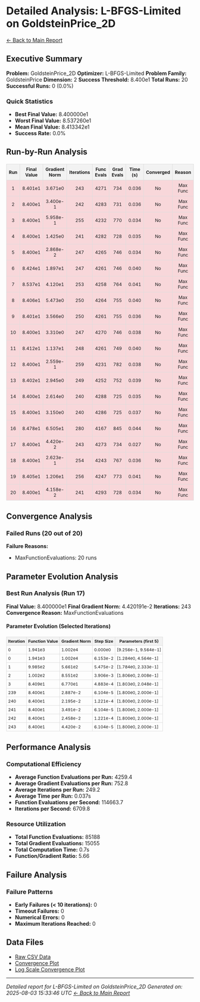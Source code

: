 # Detailed Analysis: L-BFGS-Limited on GoldsteinPrice_2D
[← Back to Main Report](benchmark_report.md)
## Executive Summary
**Problem:** GoldsteinPrice_2D
**Optimizer:** L-BFGS-Limited
**Problem Family:** GoldsteinPrice
**Dimension:** 2
**Success Threshold:** 8.400e1
**Total Runs:** 20
**Successful Runs:** 0 (0.0%)

### Quick Statistics
* **Best Final Value:** 8.400000e1
* **Worst Final Value:** 8.537260e1
* **Mean Final Value:** 8.413342e1
* **Success Rate:** 0.0%


## Run-by-Run Analysis
<table style="border-collapse: collapse; width: 100%; margin: 20px 0; font-size: 12px;">
<tr style="background-color: #f2f2f2;">
<th style="border: 1px solid #ddd; padding: 6px; text-align: center;">Run</th>
<th style="border: 1px solid #ddd; padding: 6px; text-align: center;">Final Value</th>
<th style="border: 1px solid #ddd; padding: 6px; text-align: center;">Gradient Norm</th>
<th style="border: 1px solid #ddd; padding: 6px; text-align: center;">Iterations</th>
<th style="border: 1px solid #ddd; padding: 6px; text-align: center;">Func Evals</th>
<th style="border: 1px solid #ddd; padding: 6px; text-align: center;">Grad Evals</th>
<th style="border: 1px solid #ddd; padding: 6px; text-align: center;">Time (s)</th>
<th style="border: 1px solid #ddd; padding: 6px; text-align: center;">Converged</th>
<th style="border: 1px solid #ddd; padding: 6px; text-align: center;">Reason</th>
</tr>
<tr style="background-color: #f8d7da;">
<td style="border: 1px solid #ddd; padding: 6px; text-align: center;">1</td>
<td style="border: 1px solid #ddd; padding: 6px; text-align: center;">8.401e1</td>
<td style="border: 1px solid #ddd; padding: 6px; text-align: center;">3.671e0</td>
<td style="border: 1px solid #ddd; padding: 6px; text-align: center;">243</td>
<td style="border: 1px solid #ddd; padding: 6px; text-align: center;">4271</td>
<td style="border: 1px solid #ddd; padding: 6px; text-align: center;">734</td>
<td style="border: 1px solid #ddd; padding: 6px; text-align: center;">0.036</td>
<td style="border: 1px solid #ddd; padding: 6px; text-align: center;">No</td>
<td style="border: 1px solid #ddd; padding: 6px; text-align: center;">Max Func</td>
</tr>
<tr style="background-color: #f8d7da;">
<td style="border: 1px solid #ddd; padding: 6px; text-align: center;">2</td>
<td style="border: 1px solid #ddd; padding: 6px; text-align: center;">8.400e1</td>
<td style="border: 1px solid #ddd; padding: 6px; text-align: center;">3.400e-1</td>
<td style="border: 1px solid #ddd; padding: 6px; text-align: center;">242</td>
<td style="border: 1px solid #ddd; padding: 6px; text-align: center;">4283</td>
<td style="border: 1px solid #ddd; padding: 6px; text-align: center;">731</td>
<td style="border: 1px solid #ddd; padding: 6px; text-align: center;">0.036</td>
<td style="border: 1px solid #ddd; padding: 6px; text-align: center;">No</td>
<td style="border: 1px solid #ddd; padding: 6px; text-align: center;">Max Func</td>
</tr>
<tr style="background-color: #f8d7da;">
<td style="border: 1px solid #ddd; padding: 6px; text-align: center;">3</td>
<td style="border: 1px solid #ddd; padding: 6px; text-align: center;">8.400e1</td>
<td style="border: 1px solid #ddd; padding: 6px; text-align: center;">5.958e-1</td>
<td style="border: 1px solid #ddd; padding: 6px; text-align: center;">255</td>
<td style="border: 1px solid #ddd; padding: 6px; text-align: center;">4232</td>
<td style="border: 1px solid #ddd; padding: 6px; text-align: center;">770</td>
<td style="border: 1px solid #ddd; padding: 6px; text-align: center;">0.034</td>
<td style="border: 1px solid #ddd; padding: 6px; text-align: center;">No</td>
<td style="border: 1px solid #ddd; padding: 6px; text-align: center;">Max Func</td>
</tr>
<tr style="background-color: #f8d7da;">
<td style="border: 1px solid #ddd; padding: 6px; text-align: center;">4</td>
<td style="border: 1px solid #ddd; padding: 6px; text-align: center;">8.400e1</td>
<td style="border: 1px solid #ddd; padding: 6px; text-align: center;">1.425e0</td>
<td style="border: 1px solid #ddd; padding: 6px; text-align: center;">241</td>
<td style="border: 1px solid #ddd; padding: 6px; text-align: center;">4282</td>
<td style="border: 1px solid #ddd; padding: 6px; text-align: center;">728</td>
<td style="border: 1px solid #ddd; padding: 6px; text-align: center;">0.035</td>
<td style="border: 1px solid #ddd; padding: 6px; text-align: center;">No</td>
<td style="border: 1px solid #ddd; padding: 6px; text-align: center;">Max Func</td>
</tr>
<tr style="background-color: #f8d7da;">
<td style="border: 1px solid #ddd; padding: 6px; text-align: center;">5</td>
<td style="border: 1px solid #ddd; padding: 6px; text-align: center;">8.400e1</td>
<td style="border: 1px solid #ddd; padding: 6px; text-align: center;">2.868e-2</td>
<td style="border: 1px solid #ddd; padding: 6px; text-align: center;">247</td>
<td style="border: 1px solid #ddd; padding: 6px; text-align: center;">4265</td>
<td style="border: 1px solid #ddd; padding: 6px; text-align: center;">746</td>
<td style="border: 1px solid #ddd; padding: 6px; text-align: center;">0.034</td>
<td style="border: 1px solid #ddd; padding: 6px; text-align: center;">No</td>
<td style="border: 1px solid #ddd; padding: 6px; text-align: center;">Max Func</td>
</tr>
<tr style="background-color: #f8d7da;">
<td style="border: 1px solid #ddd; padding: 6px; text-align: center;">6</td>
<td style="border: 1px solid #ddd; padding: 6px; text-align: center;">8.424e1</td>
<td style="border: 1px solid #ddd; padding: 6px; text-align: center;">1.897e1</td>
<td style="border: 1px solid #ddd; padding: 6px; text-align: center;">247</td>
<td style="border: 1px solid #ddd; padding: 6px; text-align: center;">4261</td>
<td style="border: 1px solid #ddd; padding: 6px; text-align: center;">746</td>
<td style="border: 1px solid #ddd; padding: 6px; text-align: center;">0.040</td>
<td style="border: 1px solid #ddd; padding: 6px; text-align: center;">No</td>
<td style="border: 1px solid #ddd; padding: 6px; text-align: center;">Max Func</td>
</tr>
<tr style="background-color: #f8d7da;">
<td style="border: 1px solid #ddd; padding: 6px; text-align: center;">7</td>
<td style="border: 1px solid #ddd; padding: 6px; text-align: center;">8.537e1</td>
<td style="border: 1px solid #ddd; padding: 6px; text-align: center;">4.120e1</td>
<td style="border: 1px solid #ddd; padding: 6px; text-align: center;">253</td>
<td style="border: 1px solid #ddd; padding: 6px; text-align: center;">4258</td>
<td style="border: 1px solid #ddd; padding: 6px; text-align: center;">764</td>
<td style="border: 1px solid #ddd; padding: 6px; text-align: center;">0.041</td>
<td style="border: 1px solid #ddd; padding: 6px; text-align: center;">No</td>
<td style="border: 1px solid #ddd; padding: 6px; text-align: center;">Max Func</td>
</tr>
<tr style="background-color: #f8d7da;">
<td style="border: 1px solid #ddd; padding: 6px; text-align: center;">8</td>
<td style="border: 1px solid #ddd; padding: 6px; text-align: center;">8.406e1</td>
<td style="border: 1px solid #ddd; padding: 6px; text-align: center;">5.473e0</td>
<td style="border: 1px solid #ddd; padding: 6px; text-align: center;">250</td>
<td style="border: 1px solid #ddd; padding: 6px; text-align: center;">4264</td>
<td style="border: 1px solid #ddd; padding: 6px; text-align: center;">755</td>
<td style="border: 1px solid #ddd; padding: 6px; text-align: center;">0.040</td>
<td style="border: 1px solid #ddd; padding: 6px; text-align: center;">No</td>
<td style="border: 1px solid #ddd; padding: 6px; text-align: center;">Max Func</td>
</tr>
<tr style="background-color: #f8d7da;">
<td style="border: 1px solid #ddd; padding: 6px; text-align: center;">9</td>
<td style="border: 1px solid #ddd; padding: 6px; text-align: center;">8.401e1</td>
<td style="border: 1px solid #ddd; padding: 6px; text-align: center;">3.566e0</td>
<td style="border: 1px solid #ddd; padding: 6px; text-align: center;">250</td>
<td style="border: 1px solid #ddd; padding: 6px; text-align: center;">4261</td>
<td style="border: 1px solid #ddd; padding: 6px; text-align: center;">755</td>
<td style="border: 1px solid #ddd; padding: 6px; text-align: center;">0.036</td>
<td style="border: 1px solid #ddd; padding: 6px; text-align: center;">No</td>
<td style="border: 1px solid #ddd; padding: 6px; text-align: center;">Max Func</td>
</tr>
<tr style="background-color: #f8d7da;">
<td style="border: 1px solid #ddd; padding: 6px; text-align: center;">10</td>
<td style="border: 1px solid #ddd; padding: 6px; text-align: center;">8.400e1</td>
<td style="border: 1px solid #ddd; padding: 6px; text-align: center;">3.310e0</td>
<td style="border: 1px solid #ddd; padding: 6px; text-align: center;">247</td>
<td style="border: 1px solid #ddd; padding: 6px; text-align: center;">4270</td>
<td style="border: 1px solid #ddd; padding: 6px; text-align: center;">746</td>
<td style="border: 1px solid #ddd; padding: 6px; text-align: center;">0.038</td>
<td style="border: 1px solid #ddd; padding: 6px; text-align: center;">No</td>
<td style="border: 1px solid #ddd; padding: 6px; text-align: center;">Max Func</td>
</tr>
<tr style="background-color: #f8d7da;">
<td style="border: 1px solid #ddd; padding: 6px; text-align: center;">11</td>
<td style="border: 1px solid #ddd; padding: 6px; text-align: center;">8.412e1</td>
<td style="border: 1px solid #ddd; padding: 6px; text-align: center;">1.137e1</td>
<td style="border: 1px solid #ddd; padding: 6px; text-align: center;">248</td>
<td style="border: 1px solid #ddd; padding: 6px; text-align: center;">4261</td>
<td style="border: 1px solid #ddd; padding: 6px; text-align: center;">749</td>
<td style="border: 1px solid #ddd; padding: 6px; text-align: center;">0.040</td>
<td style="border: 1px solid #ddd; padding: 6px; text-align: center;">No</td>
<td style="border: 1px solid #ddd; padding: 6px; text-align: center;">Max Func</td>
</tr>
<tr style="background-color: #f8d7da;">
<td style="border: 1px solid #ddd; padding: 6px; text-align: center;">12</td>
<td style="border: 1px solid #ddd; padding: 6px; text-align: center;">8.400e1</td>
<td style="border: 1px solid #ddd; padding: 6px; text-align: center;">2.559e-1</td>
<td style="border: 1px solid #ddd; padding: 6px; text-align: center;">259</td>
<td style="border: 1px solid #ddd; padding: 6px; text-align: center;">4231</td>
<td style="border: 1px solid #ddd; padding: 6px; text-align: center;">782</td>
<td style="border: 1px solid #ddd; padding: 6px; text-align: center;">0.038</td>
<td style="border: 1px solid #ddd; padding: 6px; text-align: center;">No</td>
<td style="border: 1px solid #ddd; padding: 6px; text-align: center;">Max Func</td>
</tr>
<tr style="background-color: #f8d7da;">
<td style="border: 1px solid #ddd; padding: 6px; text-align: center;">13</td>
<td style="border: 1px solid #ddd; padding: 6px; text-align: center;">8.402e1</td>
<td style="border: 1px solid #ddd; padding: 6px; text-align: center;">2.945e0</td>
<td style="border: 1px solid #ddd; padding: 6px; text-align: center;">249</td>
<td style="border: 1px solid #ddd; padding: 6px; text-align: center;">4252</td>
<td style="border: 1px solid #ddd; padding: 6px; text-align: center;">752</td>
<td style="border: 1px solid #ddd; padding: 6px; text-align: center;">0.039</td>
<td style="border: 1px solid #ddd; padding: 6px; text-align: center;">No</td>
<td style="border: 1px solid #ddd; padding: 6px; text-align: center;">Max Func</td>
</tr>
<tr style="background-color: #f8d7da;">
<td style="border: 1px solid #ddd; padding: 6px; text-align: center;">14</td>
<td style="border: 1px solid #ddd; padding: 6px; text-align: center;">8.400e1</td>
<td style="border: 1px solid #ddd; padding: 6px; text-align: center;">2.614e0</td>
<td style="border: 1px solid #ddd; padding: 6px; text-align: center;">240</td>
<td style="border: 1px solid #ddd; padding: 6px; text-align: center;">4288</td>
<td style="border: 1px solid #ddd; padding: 6px; text-align: center;">725</td>
<td style="border: 1px solid #ddd; padding: 6px; text-align: center;">0.035</td>
<td style="border: 1px solid #ddd; padding: 6px; text-align: center;">No</td>
<td style="border: 1px solid #ddd; padding: 6px; text-align: center;">Max Func</td>
</tr>
<tr style="background-color: #f8d7da;">
<td style="border: 1px solid #ddd; padding: 6px; text-align: center;">15</td>
<td style="border: 1px solid #ddd; padding: 6px; text-align: center;">8.400e1</td>
<td style="border: 1px solid #ddd; padding: 6px; text-align: center;">3.150e0</td>
<td style="border: 1px solid #ddd; padding: 6px; text-align: center;">240</td>
<td style="border: 1px solid #ddd; padding: 6px; text-align: center;">4286</td>
<td style="border: 1px solid #ddd; padding: 6px; text-align: center;">725</td>
<td style="border: 1px solid #ddd; padding: 6px; text-align: center;">0.037</td>
<td style="border: 1px solid #ddd; padding: 6px; text-align: center;">No</td>
<td style="border: 1px solid #ddd; padding: 6px; text-align: center;">Max Func</td>
</tr>
<tr style="background-color: #f8d7da;">
<td style="border: 1px solid #ddd; padding: 6px; text-align: center;">16</td>
<td style="border: 1px solid #ddd; padding: 6px; text-align: center;">8.478e1</td>
<td style="border: 1px solid #ddd; padding: 6px; text-align: center;">6.505e1</td>
<td style="border: 1px solid #ddd; padding: 6px; text-align: center;">280</td>
<td style="border: 1px solid #ddd; padding: 6px; text-align: center;">4167</td>
<td style="border: 1px solid #ddd; padding: 6px; text-align: center;">845</td>
<td style="border: 1px solid #ddd; padding: 6px; text-align: center;">0.044</td>
<td style="border: 1px solid #ddd; padding: 6px; text-align: center;">No</td>
<td style="border: 1px solid #ddd; padding: 6px; text-align: center;">Max Func</td>
</tr>
<tr style="background-color: #f8d7da;">
<td style="border: 1px solid #ddd; padding: 6px; text-align: center;">17</td>
<td style="border: 1px solid #ddd; padding: 6px; text-align: center;">8.400e1</td>
<td style="border: 1px solid #ddd; padding: 6px; text-align: center;">4.420e-2</td>
<td style="border: 1px solid #ddd; padding: 6px; text-align: center;">243</td>
<td style="border: 1px solid #ddd; padding: 6px; text-align: center;">4273</td>
<td style="border: 1px solid #ddd; padding: 6px; text-align: center;">734</td>
<td style="border: 1px solid #ddd; padding: 6px; text-align: center;">0.027</td>
<td style="border: 1px solid #ddd; padding: 6px; text-align: center;">No</td>
<td style="border: 1px solid #ddd; padding: 6px; text-align: center;">Max Func</td>
</tr>
<tr style="background-color: #f8d7da;">
<td style="border: 1px solid #ddd; padding: 6px; text-align: center;">18</td>
<td style="border: 1px solid #ddd; padding: 6px; text-align: center;">8.400e1</td>
<td style="border: 1px solid #ddd; padding: 6px; text-align: center;">2.623e-1</td>
<td style="border: 1px solid #ddd; padding: 6px; text-align: center;">254</td>
<td style="border: 1px solid #ddd; padding: 6px; text-align: center;">4243</td>
<td style="border: 1px solid #ddd; padding: 6px; text-align: center;">767</td>
<td style="border: 1px solid #ddd; padding: 6px; text-align: center;">0.036</td>
<td style="border: 1px solid #ddd; padding: 6px; text-align: center;">No</td>
<td style="border: 1px solid #ddd; padding: 6px; text-align: center;">Max Func</td>
</tr>
<tr style="background-color: #f8d7da;">
<td style="border: 1px solid #ddd; padding: 6px; text-align: center;">19</td>
<td style="border: 1px solid #ddd; padding: 6px; text-align: center;">8.405e1</td>
<td style="border: 1px solid #ddd; padding: 6px; text-align: center;">1.206e1</td>
<td style="border: 1px solid #ddd; padding: 6px; text-align: center;">256</td>
<td style="border: 1px solid #ddd; padding: 6px; text-align: center;">4247</td>
<td style="border: 1px solid #ddd; padding: 6px; text-align: center;">773</td>
<td style="border: 1px solid #ddd; padding: 6px; text-align: center;">0.041</td>
<td style="border: 1px solid #ddd; padding: 6px; text-align: center;">No</td>
<td style="border: 1px solid #ddd; padding: 6px; text-align: center;">Max Func</td>
</tr>
<tr style="background-color: #f8d7da;">
<td style="border: 1px solid #ddd; padding: 6px; text-align: center;">20</td>
<td style="border: 1px solid #ddd; padding: 6px; text-align: center;">8.400e1</td>
<td style="border: 1px solid #ddd; padding: 6px; text-align: center;">4.158e-2</td>
<td style="border: 1px solid #ddd; padding: 6px; text-align: center;">241</td>
<td style="border: 1px solid #ddd; padding: 6px; text-align: center;">4293</td>
<td style="border: 1px solid #ddd; padding: 6px; text-align: center;">728</td>
<td style="border: 1px solid #ddd; padding: 6px; text-align: center;">0.034</td>
<td style="border: 1px solid #ddd; padding: 6px; text-align: center;">No</td>
<td style="border: 1px solid #ddd; padding: 6px; text-align: center;">Max Func</td>
</tr>
</table>

## Convergence Analysis

### Failed Runs (20 out of 20)

**Failure Reasons:**
- MaxFunctionEvaluations: 20 runs

## Parameter Evolution Analysis

### Best Run Analysis (Run 17)
**Final Value:** 8.400000e1
**Final Gradient Norm:** 4.420191e-2
**Iterations:** 243
**Convergence Reason:** MaxFunctionEvaluations

#### Parameter Evolution (Selected Iterations)

<table style="border-collapse: collapse; width: 100%; margin: 20px 0; font-size: 11px;">
<tr style="background-color: #f2f2f2;">
<th style="border: 1px solid #ddd; padding: 4px;">Iteration</th>
<th style="border: 1px solid #ddd; padding: 4px;">Function Value</th>
<th style="border: 1px solid #ddd; padding: 4px;">Gradient Norm</th>
<th style="border: 1px solid #ddd; padding: 4px;">Step Size</th>
<th style="border: 1px solid #ddd; padding: 4px;">Parameters (first 5)</th>
</tr>
<tr><td style="border: 1px solid #ddd; padding: 4px;">0</td><td style="border: 1px solid #ddd; padding: 4px;">1.941e3</td><td style="border: 1px solid #ddd; padding: 4px;">1.002e4</td><td style="border: 1px solid #ddd; padding: 4px;">0.000e0</td><td style="border: 1px solid #ddd; padding: 4px;">[9.256e-1, 9.564e-1]</td></tr>
<tr><td style="border: 1px solid #ddd; padding: 4px;">0</td><td style="border: 1px solid #ddd; padding: 4px;">1.941e3</td><td style="border: 1px solid #ddd; padding: 4px;">1.002e4</td><td style="border: 1px solid #ddd; padding: 4px;">6.153e-2</td><td style="border: 1px solid #ddd; padding: 4px;">[1.284e0, 4.564e-1]</td></tr>
<tr><td style="border: 1px solid #ddd; padding: 4px;">1</td><td style="border: 1px solid #ddd; padding: 4px;">9.985e2</td><td style="border: 1px solid #ddd; padding: 4px;">5.661e2</td><td style="border: 1px solid #ddd; padding: 4px;">5.475e-2</td><td style="border: 1px solid #ddd; padding: 4px;">[1.784e0, 2.333e-1]</td></tr>
<tr><td style="border: 1px solid #ddd; padding: 4px;">2</td><td style="border: 1px solid #ddd; padding: 4px;">1.002e2</td><td style="border: 1px solid #ddd; padding: 4px;">8.551e2</td><td style="border: 1px solid #ddd; padding: 4px;">3.906e-3</td><td style="border: 1px solid #ddd; padding: 4px;">[1.806e0, 2.008e-1]</td></tr>
<tr><td style="border: 1px solid #ddd; padding: 4px;">3</td><td style="border: 1px solid #ddd; padding: 4px;">8.409e1</td><td style="border: 1px solid #ddd; padding: 4px;">6.770e1</td><td style="border: 1px solid #ddd; padding: 4px;">4.883e-4</td><td style="border: 1px solid #ddd; padding: 4px;">[1.803e0, 2.048e-1]</td></tr>
<tr><td style="border: 1px solid #ddd; padding: 4px;">239</td><td style="border: 1px solid #ddd; padding: 4px;">8.400e1</td><td style="border: 1px solid #ddd; padding: 4px;">2.887e-2</td><td style="border: 1px solid #ddd; padding: 4px;">6.104e-5</td><td style="border: 1px solid #ddd; padding: 4px;">[1.800e0, 2.000e-1]</td></tr>
<tr><td style="border: 1px solid #ddd; padding: 4px;">240</td><td style="border: 1px solid #ddd; padding: 4px;">8.400e1</td><td style="border: 1px solid #ddd; padding: 4px;">2.195e-2</td><td style="border: 1px solid #ddd; padding: 4px;">1.221e-4</td><td style="border: 1px solid #ddd; padding: 4px;">[1.800e0, 2.000e-1]</td></tr>
<tr><td style="border: 1px solid #ddd; padding: 4px;">241</td><td style="border: 1px solid #ddd; padding: 4px;">8.400e1</td><td style="border: 1px solid #ddd; padding: 4px;">3.491e-2</td><td style="border: 1px solid #ddd; padding: 4px;">6.104e-5</td><td style="border: 1px solid #ddd; padding: 4px;">[1.800e0, 2.000e-1]</td></tr>
<tr><td style="border: 1px solid #ddd; padding: 4px;">242</td><td style="border: 1px solid #ddd; padding: 4px;">8.400e1</td><td style="border: 1px solid #ddd; padding: 4px;">2.458e-2</td><td style="border: 1px solid #ddd; padding: 4px;">1.221e-4</td><td style="border: 1px solid #ddd; padding: 4px;">[1.800e0, 2.000e-1]</td></tr>
<tr><td style="border: 1px solid #ddd; padding: 4px;">243</td><td style="border: 1px solid #ddd; padding: 4px;">8.400e1</td><td style="border: 1px solid #ddd; padding: 4px;">4.420e-2</td><td style="border: 1px solid #ddd; padding: 4px;">6.104e-5</td><td style="border: 1px solid #ddd; padding: 4px;">[1.800e0, 2.000e-1]</td></tr>
</table>

## Performance Analysis

### Computational Efficiency
- **Average Function Evaluations per Run:** 4259.4
- **Average Gradient Evaluations per Run:** 752.8
- **Average Iterations per Run:** 249.2
- **Average Time per Run:** 0.037s
- **Function Evaluations per Second:** 114663.7
- **Iterations per Second:** 6709.8
### Resource Utilization
- **Total Function Evaluations:** 85188
- **Total Gradient Evaluations:** 15055
- **Total Computation Time:** 0.7s
- **Function/Gradient Ratio:** 5.66
## Failure Analysis

### Failure Patterns
- **Early Failures (< 10 iterations):** 0
- **Timeout Failures:** 0
- **Numerical Errors:** 0
- **Maximum Iterations Reached:** 0


## Data Files
* [Raw CSV Data](../data/problems/GoldsteinPrice_2D_results.csv)
* [Convergence Plot](../plots/GoldsteinPrice_2D.png)
* [Log Scale Convergence Plot](../plots/GoldsteinPrice_2D_log.png)


---
*Detailed report for L-BFGS-Limited on GoldsteinPrice_2D*
*Generated on: 2025-08-03 15:33:46 UTC*
*[← Back to Main Report](../benchmark_report.md)*
